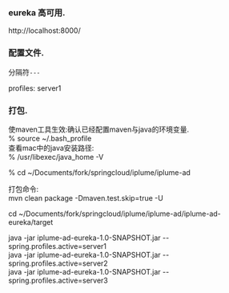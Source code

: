 ### eureka 高可用.
http://localhost:8000/

### 配置文件.
分隔符`---`

profiles: server1

### 打包.
使maven工具生效:确认已经配置maven与java的环境变量.  
% source ~/.bash_profile  
查看mac中的java安装路径:  
%  /usr/libexec/java_home -V  

% cd ~/Documents/fork/springcloud/iplume/iplume-ad  

打包命令:  
mvn clean package -Dmaven.test.skip=true -U  

cd ~/Documents/fork/springcloud/iplume/iplume-ad/iplume-ad-eureka/target  

java -jar iplume-ad-eureka-1.0-SNAPSHOT.jar --spring.profiles.active=server1  
java -jar iplume-ad-eureka-1.0-SNAPSHOT.jar --spring.profiles.active=server2  
java -jar iplume-ad-eureka-1.0-SNAPSHOT.jar --spring.profiles.active=server3  
